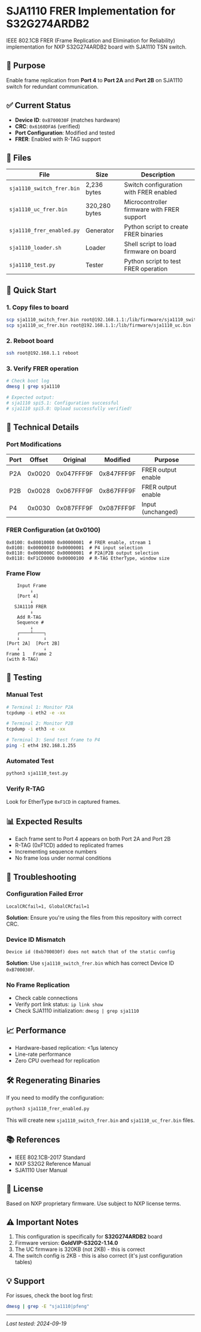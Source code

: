 # SJA1110 FRER Implementation for S32G274ARDB2

IEEE 802.1CB FRER (Frame Replication and Elimination for Reliability) implementation for NXP S32G274ARDB2 board with SJA1110 TSN switch.

## 🎯 Purpose

Enable frame replication from **Port 4** to **Port 2A** and **Port 2B** on SJA1110 switch for redundant communication.

## ✅ Current Status

- **Device ID**: `0xB700030F` (matches hardware)
- **CRC**: `0x6160DFA6` (verified)
- **Port Configuration**: Modified and tested
- **FRER**: Enabled with R-TAG support

## 📁 Files

| File | Size | Description |
|------|------|-------------|
| `sja1110_switch_frer.bin` | 2,236 bytes | Switch configuration with FRER enabled |
| `sja1110_uc_frer.bin` | 320,280 bytes | Microcontroller firmware with FRER support |
| `sja1110_frer_enabled.py` | Generator | Python script to create FRER binaries |
| `sja1110_loader.sh` | Loader | Shell script to load firmware on board |
| `sja1110_test.py` | Tester | Python script to test FRER operation |

## 🚀 Quick Start

### 1. Copy files to board
```bash
scp sja1110_switch_frer.bin root@192.168.1.1:/lib/firmware/sja1110_switch.bin
scp sja1110_uc_frer.bin root@192.168.1.1:/lib/firmware/sja1110_uc.bin
```

### 2. Reboot board
```bash
ssh root@192.168.1.1 reboot
```

### 3. Verify FRER operation
```bash
# Check boot log
dmesg | grep sja1110

# Expected output:
# sja1110 spi5.1: Configuration successful
# sja1110 spi5.0: Upload successfully verified!
```

## 🔧 Technical Details

### Port Modifications

| Port | Offset | Original | Modified | Purpose |
|------|--------|----------|----------|---------|
| P2A | 0x0020 | 0x047FFF9F | 0x847FFF9F | FRER output enable |
| P2B | 0x0028 | 0x067FFF9F | 0x867FFF9F | FRER output enable |
| P4 | 0x0030 | 0x087FFF9F | 0x087FFF9F | Input (unchanged) |

### FRER Configuration (at 0x0100)

```
0x0100: 0x80010000 0x00000001  # FRER enable, stream 1
0x0108: 0x00000010 0x00000001  # P4 input selection
0x0110: 0x0000000C 0x00000001  # P2A|P2B output selection
0x0118: 0xF1CD0000 0x00000100  # R-TAG EtherType, window size
```

### Frame Flow

```
    Input Frame
         ↓
    [Port 4]
         ↓
   SJA1110 FRER
         ↓
    Add R-TAG
    Sequence #
         ↓
    ┌────┴────┐
    ↓         ↓
[Port 2A]  [Port 2B]
    ↓         ↓
Frame 1   Frame 2
(with R-TAG)
```

## 🧪 Testing

### Manual Test
```bash
# Terminal 1: Monitor P2A
tcpdump -i eth2 -e -xx

# Terminal 2: Monitor P2B
tcpdump -i eth3 -e -xx

# Terminal 3: Send test frame to P4
ping -I eth4 192.168.1.255
```

### Automated Test
```bash
python3 sja1110_test.py
```

### Verify R-TAG
Look for EtherType `0xF1CD` in captured frames.

## 📊 Expected Results

- Each frame sent to Port 4 appears on both Port 2A and Port 2B
- R-TAG (0xF1CD) added to replicated frames
- Incrementing sequence numbers
- No frame loss under normal conditions

## 🐛 Troubleshooting

### Configuration Failed Error
```
LocalCRCfail=1, GlobalCRCfail=1
```
**Solution**: Ensure you're using the files from this repository with correct CRC.

### Device ID Mismatch
```
Device id (0xb700030f) does not match that of the static config
```
**Solution**: Use `sja1110_switch_frer.bin` which has correct Device ID `0xB700030F`.

### No Frame Replication
- Check cable connections
- Verify port link status: `ip link show`
- Check SJA1110 initialization: `dmesg | grep sja1110`

## 📈 Performance

- Hardware-based replication: <1μs latency
- Line-rate performance
- Zero CPU overhead for replication

## 🛠️ Regenerating Binaries

If you need to modify the configuration:

```bash
python3 sja1110_frer_enabled.py
```

This will create new `sja1110_switch_frer.bin` and `sja1110_uc_frer.bin` files.

## 📚 References

- IEEE 802.1CB-2017 Standard
- NXP S32G2 Reference Manual
- SJA1110 User Manual

## 📝 License

Based on NXP proprietary firmware. Use subject to NXP license terms.

## ⚠️ Important Notes

1. This configuration is specifically for **S32G274ARDB2** board
2. Firmware version: **GoldVIP-S32G2-1.14.0**
3. The UC firmware is 320KB (not 2KB) - this is correct
4. The switch config is 2KB - this is also correct (it's just configuration tables)

## 💡 Support

For issues, check the boot log first:
```bash
dmesg | grep -E "sja1110|pfeng"
```

---
*Last tested: 2024-09-19*